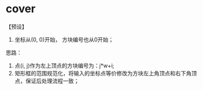 # cover
【预设】
1. 坐标从(0, 0)开始， 方块编号也从0开始；

思路：
1. 点(i, j)作为左上顶点的方块编号为：j*w+i;
2. 矩形框的范围规范化，将输入的坐标点等价修改为方块左上角顶点和右下角顶点，保证后处理流程一致；
